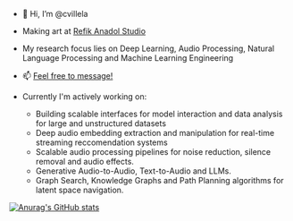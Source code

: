 - 👋 Hi, I’m @cvillela
- Making art at [Refik Anadol Studio](https://refikanadol.com/)
- My research focus lies on Deep Learning, Audio Processing, Natural Language Processing and Machine Learning Engineering
- 📫 [Feel free to message!](https://www.linkedin.com/in/caio-villela-197135149/)

- Currently I'm actively working on:
  - Building scalable interfaces for model interaction and data analysis for large and unstructured datasets
  - Deep audio embedding extraction and manipulation for real-time streaming reccomendation systems
  - Scalable audio processing pipelines for noise reduction, silence removal and audio effects.
  - Generative Audio-to-Audio, Text-to-Audio and LLMs.
  - Graph Search, Knowledge Graphs and Path Planning algorithms for latent space navigation.


[![Anurag's GitHub stats](https://github-readme-stats.vercel.app/api?username=cvillela)](https://github.com/anuraghazra/github-readme-stats)
